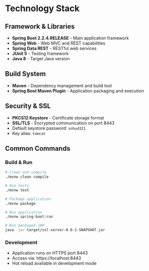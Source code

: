 # Technology Stack

## Framework & Libraries
- **Spring Boot 2.2.4.RELEASE** - Main application framework
- **Spring Web** - Web MVC and REST capabilities
- **Spring Data REST** - RESTful web services
- **JUnit 5** - Testing framework
- **Java 8** - Target Java version

## Build System
- **Maven** - Dependency management and build tool
- **Spring Boot Maven Plugin** - Application packaging and execution

## Security & SSL
- **PKCS12 Keystore** - Certificate storage format
- **SSL/TLS** - Encrypted communication on port 8443
- Default keystore password: `snhu4321`
- Key alias: `tomcat`

## Common Commands

### Build & Run
```bash
# Clean and compile
./mvnw clean compile

# Run tests
./mvnw test

# Package application
./mvnw package

# Run application
./mvnw spring-boot:run

# Run packaged JAR
java -jar target/ssl-server-0.0.1-SNAPSHOT.jar
```

### Development
- Application runs on HTTPS port 8443
- Access via: https://localhost:8443
- Hot reload available in development mode